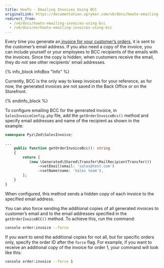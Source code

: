 ```yaml
---
title: HowTo - Emailing Invoices Using BCC
originalLink: https://documentation.spryker.com/v6/docs/howto-emailing-invoices-using-bcc
redirect_from:
  - /v6/docs/howto-emailing-invoices-using-bcc
  - /v6/docs/en/howto-emailing-invoices-using-bcc
---
```


Every time you generate an[ invoice for your customer’s orders](https://documentation.spryker.com/docs/en/invoice-generation-feature-overview), it is sent to the customer’s email address. If you also need a copy of the invoice, you can include yourself or your employees to BCC recipients of the emails with the invoices. Since the copy is hidden, when customers receive the email, they do not see other recipients' email addresses. 

{% info_block infoBox "Info" %}

Currently, BCC is the only way to keep invoices for your reference, as for now, the generated invoices are not saved in the Back Office or on the Storefront.

{% endinfo_block %}

To configure emailing BCC for the generated invoice, in `SalesInvoiceConfig.php` file, add the `getOrderInvoiceBcc()` method and specify email addresses and name of the recipient as shown in the example: 

```php
namespace Pyz\Zed\SalesInvoice;

...
    public function getOrderInvoiceBcc(): string
    {
        return [
           (new \Generated\Shared\Transfer\MailRecipientTransfer())
               ->setEmail(email: 'sales@test.com')
               ->setName(name: 'Sales team'),
        ];
    }
}
```

When configured, this method sends a hidden copy of each invoice to the specified email address.

You can also force sending the additional copies of all generated invoices to customer’s email and to the email addresses specified in the `getOrderInoiceBCC()` method. To achieve this, run the command:
```bash
console order:invoice --force
```

If you want to send the additional copies for not all, but for specific orders only, specify the order ID after the `force` flag. For example, if you want to receive an additional copy of the invoice for order 1, your command will look like this:
```bash
console order:invoice --force 1
```
